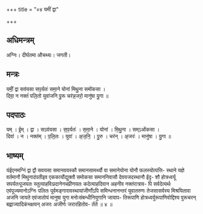+++
title = "०४ यमीं द्वा"

+++
## अधिमन्त्रम्
अग्निः। दीर्घतमा औचथ्यः। जगती।

## मन्त्रः
यमीं॒ द्वा सव॑यसा सप॒र्यतः॑ समा॒ने योना॑ मिथु॒ना समो॑कसा ।  
दिवा॒ न नक्तं॑ पलि॒तो युवा॑जनि पु॒रू चर॑न्न॒जरो॒ मानु॑षा यु॒गा ॥

## पदपाठः
यम् । ई॒म् । द्वा । सऽव॑यसा । स॒प॒र्यतः॑ । स॒मा॒ने । योना॑ । मि॒थु॒ना । सम्ऽओ॑कसा ।  
दिवा॑ । न । नक्त॑म् । प॒लि॒तः । युवा॑ । अ॒ज॒नि॒ । पु॒रु । चर॑न् । अ॒जरः॑ । मानु॑षा । यु॒गा ॥

## भाष्यम्
यंईएनमग्निं द्वा द्वौ सवयसा समानवयस्कौ समानसामर्थ्यौ वा समानेयोना योनौ फलस्योत्पत्ति- स्थाने यज्ञे वर्तमानौ मिथुनादंपतीइव एककार्योद्युक्तौ समोकसा समाननिवासौ देवयजदस्थानौ ईदृ- शौ होत्रध्वर्यू सपर्यतःपूजयतः स्तुत्याहविःप्रदानेनचप्रीणयतः कदेत्याहदिवान अहनीव नक्तंरात्राव- पि सर्वदेत्यर्थः एवंपूज्यमानोऽग्निः पलितः पूर्वमङ्गारावस्थायांजीर्णोऽपि समिन्धनानन्तरं युवातरुणः तेजसासर्वस्य मिश्रयितावा अजनि जायते एवंजातोयं मानुषा युगा मनोःसंबन्धीनियुगानि जायाप- तिरूपाणि होत्रध्वर्युरूपाणिवोद्दिश्य पुरूचरन् बह्वाज्यादिकंभक्षयन् अजरः अजीर्णः जरारहितोव- र्तते ॥ ४ ॥